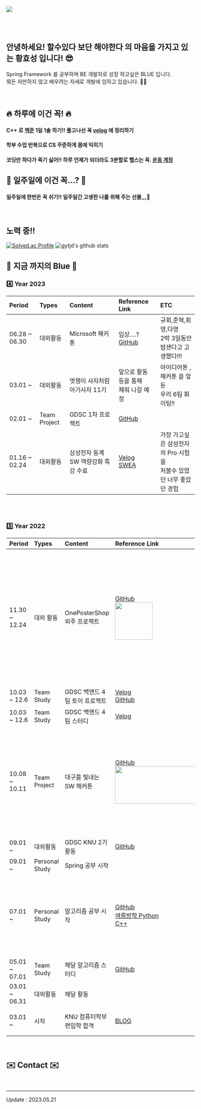<img src="https://capsule-render.vercel.app/api?type=Waving&color=gradient&height=300&section=header&text=BLUE%20HWANG&fontSize=90" />


<br><br>
<div align="left">

## 안녕하세요! 할수있다 보단 해야한다 의 마음을 가지고 있는 황효성 입니다! 😎
  Spring Framework 를 공부하며 BE 개발자로 성장 하고싶은 BLUE 입니다.<br>
  뭐든 자만하지 않고 배우려는 자세로 개발에 임하고 있습니다. 🙌🏻
  
<br>

## 🔥 하루에 이건 꼭! 🔥

####  C++ 로 <a href="https://www.acmicpc.net/">백준</a> 1일 1솔 하기!! 풀고나선 꼭 <a href="https://velog.io/@gytjd">velog</a> 에 정리하기
#### 학부 수업 반복으로 CS 꾸준하게 몸에 익히기 
#### 코딩만 하다가 죽기 싫어!! 하루 언제가 되더라도 3분할로 헬스는 꼭. <a href="https://www.instagram.com/aqui_te_amoo/">운동 계정</a>
  
## 🌊 일주일에 이건 꼭...? 🌊
  #### 일주일에 한번은 꼭 쉬기!! 일주일간 고생한 나를 위해 주는 선물,,,🥺
<br>
  
## 노력 중!!
[![Solved.ac Profile](http://mazassumnida.wtf/api/v2/generate_badge?boj=hys3396)](https://solved.ac/hys3396/)
  ![gytjd's github stats](https://github-readme-stats.vercel.app/api?username=gytjd&show_icons=true)
  
<!-- <br>

## 🔨 Teck Stack 🔨

|Types|Techs|
|:-|:-|
| Lanauage | <img src="https://img.shields.io/badge/javascript-f7df1e?style=flat&logo=javascript&logoColor=white"/> <img src="https://img.shields.io/badge/TypeScript-3178C6?style=flat&logo=TypeScript&logoColor=white"/> <img src="https://img.shields.io/badge/C-A8B9CC?style=flat&logo=C&logoColor=white"/> <img src="https://img.shields.io/badge/Python-3974A5?style=flat&logo=Python&logoColor=white"/> <img src="https://img.shields.io/badge/Java-A8B9CC?style=flat&logo=openjdk&logoColor=white"/> |
| MarkUp | <img src="https://img.shields.io/badge/html5-e44d26?style=flat&logo=HTML5&logoColor=white"/> <img src="https://img.shields.io/badge/CSS-0d73b7?style=flat&logo=CSS3&logoColor=white"/> <img src="https://img.shields.io/badge/Sass-CC6699?style=flat&logo=Sass&logoColor=white"/> <img src="https://img.shields.io/badge/Bootstrap-7010ef?style=flat&logo=bootstrap&logoColor=white"/> |
| RunTime | <img src="https://img.shields.io/badge/Node.js-339933?style=flat&logo=Node.js&logoColor=white"/> |
| FrameWork | <img src="https://img.shields.io/badge/react-5ed3f3?style=flat&logo=react&logoColor=white"/>  <img src="https://img.shields.io/badge/Spring-5cb230?style=flat&logo=spring&logoColor=white"/>  <img src="https://img.shields.io/badge/django-0c4931?style=flat&logo=django&logoColor=white"/> |
| Code Formatter & Linter | <img src="https://img.shields.io/badge/ESLint-4B32C3?style=flat&logo=ESLint&logoColor=white"/> <img src="https://img.shields.io/badge/Prettier-F7B93E?style=flat&logo=Prettier&logoColor=white"/> |
| Test Code | <img src="https://img.shields.io/badge/Jest-C21325?style=flat&logo=Jest&logoColor=white"/> |
| Bundler | <img src="https://img.shields.io/badge/Webpack-8DD6F9?style=flat&logo=Webpack&logoColor=white"/> <img src="https://img.shields.io/badge/Vite-646CFF?style=flat&logo=Vite&logoColor=white"/> |
| Database | <img src="https://img.shields.io/badge/MySQL-005e86?style=flat&logo=mysql&logoColor=white"/> |
 

<br> -->

## 🔵 지금 까지의 Blue 🔵

### 4️⃣ Year 2023
|Period|Types|Content|Reference Link| ETC 
|:-|:-|:-|:-|:-|
| 06.28 ~ 06.30 | 대외활동 | Microsoft 해커톤 | 입상....? <br> <a href="https://github.com/gytjd/WE">GitHub</a> | 규회,준혁,휘영,다영 <br> 2박 3일동안 밤샌다고 고생했다!!! |
| 03.01 ~  | 대외활동 | 멋쟁이 사자처럼 아기사자 11기 | 앞으로 활동 등을 통해 <br> 채워 나갈 예정</a> | 아이디어톤 , 해커톤 을 앞둔 <br> 우리 6팀 화이팅!! |
| 02.01 ~  | Team Project | GDSC 1차 프로젝트 | <a href="https://github.com/gytjd/1st-Project-4th">GitHub</a> |  |
| 01.16 ~ 02.24 | 대외활동 | 삼성전자 동계 SW 역량강화 특강 수료 | <a href="https://velog.io/@gytjd/Algorithm-%EC%A7%80%EA%B8%88%EA%B9%8C%EC%A7%80">Velog <br> <a href="https://swexpertacademy.com/main/userpage/userInformation.do">SWEA</a> | 가장 가고싶은 삼성전자의 Pro 시험을 <br> 처볼수 있었던 너무 좋았던 경험 |
  
<br>
<br>
  
### 3️⃣ Year 2022
|Period|Types|Content|Reference Link| ETC
|:-|:-|:-|:-|:-|
| 11.30 ~ 12.24 | 대외 활동 | OnePosterShop 외주 프로젝트 | <a href="https://github.com/gytjd/ONEPOSTERSHOP">GitHub</a> <br> <img src = "https://user-images.githubusercontent.com/101933437/202091942-a841305f-0229-45fb-b189-1ac66b6ef851.jpeg" width="100" height="100"> | 중단 된 프로젝트지만 <br> 졸업 하기 전엔 꼭 마무리 하고 싶은 프로젝트,, |
| 10.03 ~ 12.6 | Team Study | GDSC 백엔드 4팀 토이 프로젝트 | <a href="https://www.notion.so/a7f9a42e22c644fa8dc1ed1109698ded?p=81898de1666944f0834aa51272e9c76a&pm=s">Velog</a> <br> <a href="https://github.com/GDSC-KNU/2nd-Study-backend-4">GitHub</a> |  |
| 10.03 ~ 12.6 | Team Study | GDSC 백엔드 4팀 스터디 | <a href="https://www.notion.so/GDSC-4-1652a51ee78e423daaf36848aa3e1e69">Velog</a> |  |
| 10.08 ~ 10.11 | Team Project | 대구를 빛내는 SW 해커톤 | <a href="https://github.com/gytjd/2022-hackathon">GitHub</a> <br> <img src="https://user-images.githubusercontent.com/101933437/192205790-cbb81183-7d12-454f-822f-5df8839d7780.png" width="300" height="100"/> | 장려상 수상 <br> 첫 프로젝트 같이 열심히 한 태곤,석환 고생!|
| 09.01 ~  | 대외활동 | GDSC KNU 2기 활동 |  <a href="https://github.com/GDSC-KNU">GitHub</a> |  |
| 09.01 ~  | Personal Study | Spring 공부 시작 |  |  |
| 07.01 ~ | Personal Study | 알고리즘 공부 시작 | <a href="https://github.com/gytjd/ForCodingTest">GitHub</a> <br> <a href="https://github.com/gytjd/ForCodingTest/tree/main/Python">여름방학 Python</a> <br> <a href="https://github.com/gytjd/ForCodingTest/tree/main/%EB%B0%B1%EC%A4%80">C++</a>| 같이 시작했던 시윤이 보경이 살아있니,,,? |
| 05.01 ~ 07.01 | Team Study | 해달 알고리즘 스터디 | <a href="https://github.com/gytjd/haedal_study_repo">GitHub</a> |  |
| 03.01 ~ 06.31 | 대외활동 | 해달 활동 |  |  |
| 03.01 ~  | 시작 | KNU 컴퓨터학부 편입학 합격 | <a href="https://blog.naver.com/hys3396/222654802703">BLOG</a> | 내 인생 전환점 |
  
<br>
  
## ✉️ Contact ✉️

 
<br>

---------

Update : 2023.05.21
  
</div>
